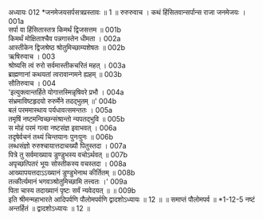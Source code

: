 अध्यायः 012
*जनमेजयसर्पसत्रप्रस्तावः ॥ 1 ॥
रुरुरुवाच ।
कथं हिंसितवान्सर्पान्स राजा जनमेजयः ।	001a  
सर्पा वा हिंसितास्तत्र किमर्थं द्विजसत्तम ॥	001b  
किमर्थं मोक्षिताश्चैव पन्नगास्तेन धीमता ।	002a  
आस्तीकेन द्विजश्रेष्ठ श्रोतुमिच्छाम्यशेषतः ॥	002b  
ऋषिरुवाच ।	003  
श्रोष्यसि त्वं रुरो सर्वमास्तीकचरितं महत् ।	003a  
ब्राह्मणानां कथयतां त्वरावान्गमने ह्यहम् ॥	003b  
सौतिरुवाच ।	004  
\'इत्युक्त्वान्तर्हिते योगात्तस्मिन्नृषिवरे प्रभौ ।	004a  
संभ्रमाविष्टहृदयो रुरुर्मेने तदद्भुतम् ॥\'	004b  
बलं परममास्थाय पर्यधावत्समन्ततः ।	005a  
तमृषिं नष्टमन्विच्छन्संश्रान्तो न्यपतद्भुवि ॥	005b  
स मोहं परमं गत्वा नष्टसंज्ञ इवाभवत् ।	006a  
तदृषेर्वचनं तथ्यं चिन्तयानः पुनःपुनः ॥	006b  
लब्धसंज्ञो रुरुश्चायात्तदाचख्यौ पितुस्तदा ।	007a  
पित्रे तु सर्वमाख्याय डुण्डुभस्य वचोऽर्थवत् ॥	007b  
अपृच्छत्पितरं भूयः सोस्तीकस्य वचस्तदा ।	008a  
आख्यापयत्तदाऽऽख्यानं डुण्डुभेनाथ कीर्तितम् ॥	008b  
तत्कीर्त्यमानं भगवञ्श्रोतुमिच्छामि तत्त्वतः ।\'	009a  
पिता चास्य तदाख्यानं पृष्टः सर्वं न्यवेदयत् ॥ ॥	009b  
इति श्रीमन्महाभारते आदिपर्वणि पौलोमपर्वणि द्वादशोऽध्यायः ॥ 12 ॥
॥ समाप्तं पौलोमपर्व ॥
*1-12-5 नष्टं अन्तर्हितं ॥ द्वादशोऽध्यायः ॥ 12 ॥
